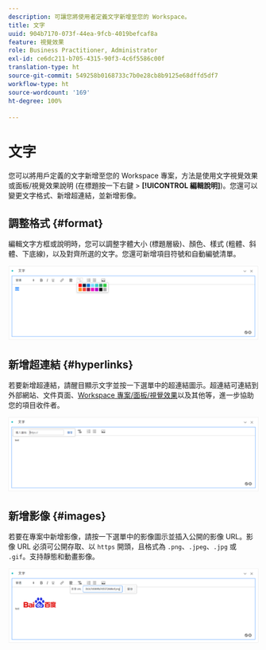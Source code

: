 ```yaml
---
description: 可讓您將使用者定義文字新增至您的 Workspace。
title: 文字
uuid: 904b7170-073f-44ea-9fcb-4019befcaf8a
feature: 視覺效果
role: Business Practitioner, Administrator
exl-id: ce6dc211-b705-4315-90f3-4c6f5586c00f
translation-type: ht
source-git-commit: 549258b0168733c7b0e28cb8b9125e68dffd5df7
workflow-type: ht
source-wordcount: '169'
ht-degree: 100%

---
```


# 文字

您可以將用戶定義的文字新增至您的 Workspace 專案，方法是使用文字視覺效果或面板/視覺效果說明 (在標題按一下右鍵 > **[!UICONTROL 編輯說明]**)。您還可以變更文字格式、新增超連結，並新增影像。

## 調整格式 {#format}

編輯文字方框或說明時，您可以調整字體大小 (標題層級)、顏色、樣式 (粗體、斜體、下底線)，以及對齊所選的文字。您還可新增項目符號和自動編號清單。

![](assets/format.png)

## 新增超連結 {#hyperlinks}

若要新增超連結，請醒目顯示文字並按一下選單中的超連結圖示。超連結可連結到外部網站、文件頁面、[Workspace 專案/面板/視覺效果](https://experienceleague.adobe.com/docs/analytics/analyze/analysis-workspace/curate-share/shareable-links.html)以及其他等，進一步協助您的項目收件者。

![](assets/hyperlink.png)

## 新增影像 {#images}

若要在專案中新增影像，請按一下選單中的影像圖示並插入公開的影像 URL。影像 URL 必須可公開存取、以 `https` 開頭，且格式為 `.png`、`.jpeg`、`.jpg` 或 `.gif`。支持靜態和動畫影像。

![](assets/image.png)
